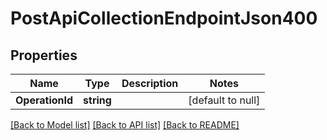 # PostApiCollectionEndpointJson400

## Properties
Name | Type | Description | Notes
------------ | ------------- | ------------- | -------------
**OperationId** | **string** |  | [default to null]

[[Back to Model list]](../README.md#documentation-for-models) [[Back to API list]](../README.md#documentation-for-api-endpoints) [[Back to README]](../README.md)


